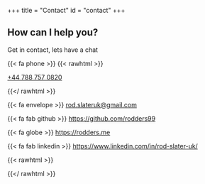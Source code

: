 +++
title = "Contact"
id = "contact"
+++

## How can I help you?

Get in contact, lets have a chat

{{< fa phone >}} {{< rawhtml >}}

<a href="tel:+44 788 757 0820">+44 788 757 0820</a>

{{</ rawhtml >}}

{{< fa envelope >}} rod.slateruk@gmail.com

{{< fa fab github >}} https://github.com/rodders99

{{< fa globe >}} https://rodders.me

{{< fa fab linkedin >}} https://www.linkedin.com/in/rod-slater-uk/

{{< rawhtml >}}

{{</ rawhtml >}}
